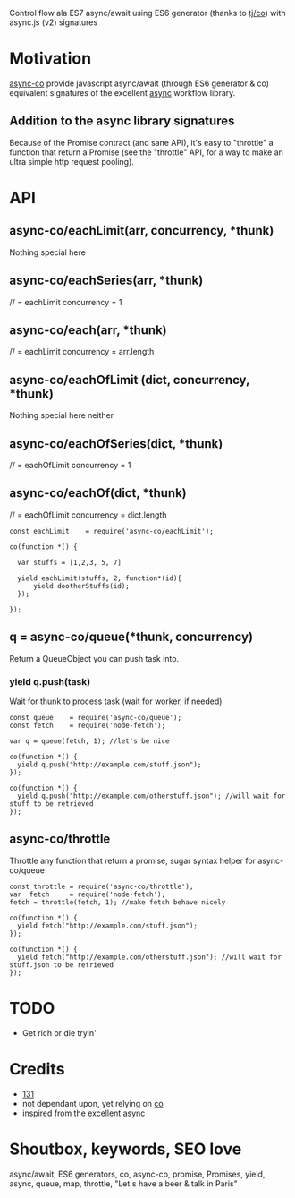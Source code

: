 Control flow ala ES7 async/await using  ES6 generator (thanks to [tj/co](https://github.com/tj/co)) with async.js (v2) signatures

# Motivation
[async-co](https://github.com/131/async-co) provide javascript async/await (through ES6 generator & co) equivalent signatures of the excellent [async](https://github.com/caolan/async) workflow library. 


## Addition to the async library signatures
Because of the Promise contract (and sane API), it's easy to "throttle" a function that return a Promise (see the "throttle" API, for a way to make an ultra simple http request pooling).


# API

## async-co/eachLimit(arr, concurrency, *thunk)
Nothing special here
## async-co/eachSeries(arr, *thunk)
// = eachLimit concurrency = 1
## async-co/each(arr, *thunk)
// = eachLimit concurrency = arr.length

## async-co/eachOfLimit (dict, concurrency, *thunk)
Nothing special here neither

## async-co/eachOfSeries(dict, *thunk)
 // = eachOfLimit concurrency = 1

## async-co/eachOf(dict, *thunk)
// = eachOfLimit concurrency = dict.length


```
const eachLimit    = require('async-co/eachLimit');

co(function *() {

  var stuffs = [1,2,3, 5, 7]

  yield eachLimit(stuffs, 2, function*(id){
      yield dootherStuffs(id);
  });

});
```

## q = async-co/queue(*thunk, concurrency)
Return a QueueObject you can push task into.
### yield q.push(task)
Wait for thunk to process task (wait for worker, if needed)

```
const queue    = require('async-co/queue');
const fetch    = require('node-fetch');

var q = queue(fetch, 1); //let's be nice

co(function *() {
  yield q.push("http://example.com/stuff.json");
});

co(function *() {
  yield q.push("http://example.com/otherstuff.json"); //will wait for stuff to be retrieved
});
```

## async-co/throttle
Throttle any function that return a promise, sugar syntax helper for async-co/queue


```
const throttle = require('async-co/throttle');
var  fetch     = require('node-fetch');
fetch = throttle(fetch, 1); //make fetch behave nicely

co(function *() {
  yield fetch("http://example.com/stuff.json");
});

co(function *() {
  yield fetch("http://example.com/otherstuff.json"); //will wait for stuff.json to be retrieved
});
```



# TODO
* Get rich or die tryin'

# Credits

* [131](https://github.com/131)
* not dependant upon, yet relying on [co](https://github.com/tj/co)
* inspired from the excellent [async](https://github.com/caolan/async)



# Shoutbox, keywords, SEO love
async/await, ES6 generators, co, async-co, promise, Promises, yield, async, queue, map, throttle, "Let's have a beer & talk in Paris"




